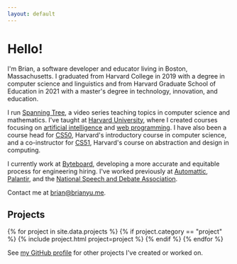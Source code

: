 ```yaml
---
layout: default
---
```


# Hello!

I'm Brian, a software developer and educator living in Boston, Massachusetts.
I graduated from Harvard College in 2019 with a degree in computer science and linguistics
and from Harvard Graduate School of Education in 2021 with a master's degree in technology, innovation, and education.

I run [Spanning Tree](https://youtube.com/spanningtree), a video series teaching topics in computer science and mathematics. I've taught at [Harvard University](https://harvard.edu), where I created courses focusing on [artificial intelligence](https://edx.org/course/cs50s-introduction-to-artificial-intelligence-with-python)
and [web programming](https://edx.org/course/cs50s-web-programming-with-python-and-javascript).
I have also been a course head for [CS50](https://cs50.harvard.edu/), Harvard's introductory course in computer science, and a co-instructor for [CS51](https://cs51.io/), Harvard's course on abstraction and design in computing.

I currently work at [Byteboard](https://byteboard.dev), developing a more accurate and equitable process for engineering hiring. I've worked previously at [Automattic](https://automattic.com), [Palantir](https://palantir.com), and the [National Speech and Debate Association](https://speechanddebate.org).

Contact me at <brian@brianyu.me>.

## Projects

{% for project in site.data.projects %}
{% if project.category == "project" %}
{% include project.html project=project %}
{% endif %}
{% endfor %}

See [my GitHub profile](http://github.com/brianyu28) for other projects I've created or worked on.
